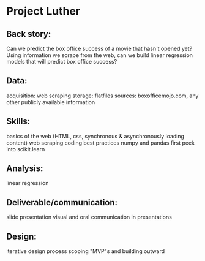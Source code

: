 Project Luther
================

Back story:
------------
Can we predict the box office success of a movie that hasn't opened yet? Using information we scrape from the web, can we build linear regression models that will predict box office success?

Data:
----------
acquisition: web scraping
storage: flatfiles
sources: boxofficemojo.com, any other publicly available information

Skills:
----------
basics of the web (HTML, css, synchronous & asynchronously loading content)
web scraping
coding best practices
numpy and pandas
first peek into scikit.learn

Analysis:
-----------
linear regression

Deliverable/communication:
------------------
slide presentation
visual and oral communication in presentations

Design:
-----------
iterative design process
scoping
"MVP"s and building outward
